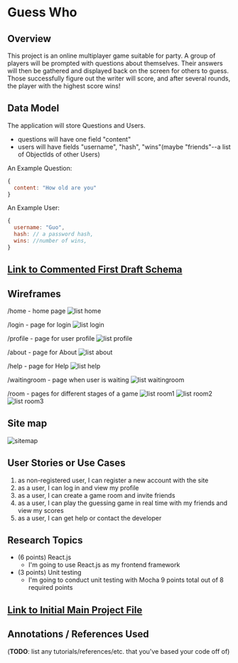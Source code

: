 # Guess Who 

## Overview

This project is an online multiplayer game suitable for party. A group of players will be prompted with questions about themselves. Their answers will then be gathered and displayed back on the screen for others to guess. Those successfully figure out the writer will score, and after several rounds, the player with the highest score wins!

## Data Model

The application will store Questions and Users. 
* questions will have one field "content"
* users will have fields "username", "hash", "wins"(maybe "friends"--a list of ObjectIds of other Users)

An Example Question: 

```javascript
{
  content: "How old are you"
}
```

An Example User:

```javascript
{
  username: "Guo",
  hash: // a password hash,
  wins: //number of wins,
}
```

## [Link to Commented First Draft Schema](db.mjs) 

## Wireframes

/home - home page
![list home](wireframes/home.png)

/login - page for login
![list login](wireframes/login.png)

/profile - page for user profile
![list profile](wireframes/profile.png)

/about - page for About
![list about](wireframes/about.png)

/help - page for Help
![list help](wireframes/help.png)

/waitingroom - page when user is waiting
![list waitingroom](wireframes/waiting_room.png)

/room - pages for different stages of a game
![list room1](wireframes/room1.png)
![list room2](wireframes/room2.png)
![list room3](wireframes/room3.png)

## Site map
![sitemap](wireframes/site_map.png)

## User Stories or Use Cases
1. as non-registered user, I can register a new account with the site
2. as a user, I can log in and view my profile
3. as a user, I can create a game room and invite friends
4. as a user, I can play the guessing game in real time with my friends and view my scores
5. as a user, I can get help or contact the developer

## Research Topics
* (6 points) React.js
  * I'm going to use React.js as my frontend framework
* (3 points) Unit testing
  * I'm going to conduct unit testing with Mocha
9 points total out of 8 required points
## [Link to Initial Main Project File](app.mjs) 

## Annotations / References Used

(__TODO__: list any tutorials/references/etc. that you've based your code off of)



